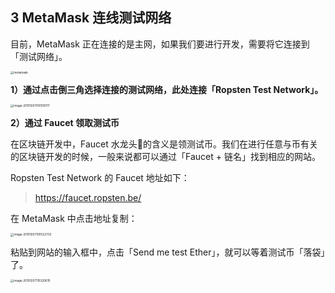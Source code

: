 ## 3 MetaMask 连线测试网络

目前，MetaMask 正在连接的是主网，如果我们要进行开发，需要将它连接到「测试网络」。

<img src="https://tva1.sinaimg.cn/large/006tNbRwly1g9nvzjx70ij30k80xkwgd.jpg" alt="metamask" style="zoom:33%;" />

**1）通过点击倒三角选择连接的测试网络，此处连接「Ropsten Test Network」。**

<img src="https://tva1.sinaimg.cn/large/006tNbRwgy1g9ytj278sbj30ki0y8ae8.jpg" alt="image-20191207091318117" style="zoom:33%;" />

**2）通过 Faucet 领取测试币**

在区块链开发中，Faucet 水龙头🚰的含义是领测试币。我们在进行任意与币有关的区块链开发的时候，一般来说都可以通过「Faucet + 链名」找到相应的网站。

Ropsten Test Network 的 Faucet 地址如下：

> https://faucet.ropsten.be/

在 MetaMask 中点击地址复制：

<img src="https://tva1.sinaimg.cn/large/006tNbRwgy1g9ytjmunbwj30jo0xwwh6.jpg" alt="image-20191207100523733" style="zoom:33%;" />

粘贴到网站的输入框中，点击「Send me test Ether」，就可以等着测试币「落袋」了。

<img src="https://tva1.sinaimg.cn/large/006tNbRwly1g9o0qwwqu8j318k0gymym.jpg" alt="image-20191207115320615" style="zoom:33%;" />